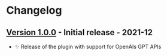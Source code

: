 # Changelog

## [Version 1.0.0](https://github.com/dataiku/dss-plugin-nlp-gpt-tasks/releases/tag/v1.0.0) - Initial release - 2021-12

- ✨ Release of the plugin with support for OpenAIs GPT APIs
